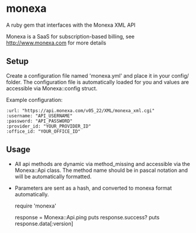 monexa
======

A ruby gem that interfaces with the Monexa XML API

Monexa is a SaaS for subscription-based billing, see http://www.monexa.com for more details

Setup
-----
Create a configuration file named 'monexa.yml' and place it in your config/ folder.
The configuration file is automatically loaded for you and values are accessible via Monexa::config struct.

Example configuration:

	:url: "https://api.monexa.com/v05_22/XML/monexa_xml.cgi"
	:username: "API_USERNAME"
	:password: "API_PASSWORD"
	:provider_id: "YOUR_PROVIDER_ID"
	:office_id: "YOUR_OFFICE_ID"

Usage
---

- All api methods are dynamic via method_missing and accessible via the Monexa::Api class. The method name should be in pascal notation and will be automatically formatted.
- Parameters are sent as a hash, and converted to monexa format automatically.


	require 'monexa'

	response = Monexa::Api.ping
	puts response.success?
	puts response.data[:version]
